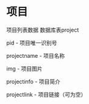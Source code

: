 # 项目

项目列表数据 数据库表project

pid - 项目唯一识别号

projectname - 项目名称

img - 项目图片

projectinfo - 项目简介

projectlink - 项目链接（可为空）